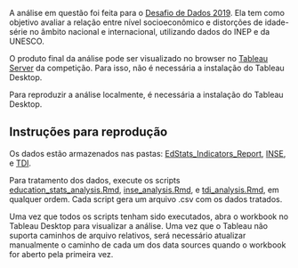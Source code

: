 A análise em questão foi feita para o [Desafio de Dados 2019](https://desafiodedados.com.br). Ela tem como objetivo avaliar a relação entre nível socioeconômico e distorções de idade-série no âmbito nacional e internacional, utilizando dados do INEP e da UNESCO.

O produto final da análise pode ser visualizado no browser no [Tableau Server](http://tableau.desafiodedados.com.br/views/AnlisedaRelaoEntreNvelSocioeconmicoeDistoresdeIdade-Srie/AnlisedaRelaoEntreNvelSocioeconmicoeDistoresdeIdade-Srie?iframeSizedToWindow=true&:embed=y&:showAppBanner=false&:display_count=no&:showVizHome=no) da competição. Para isso, não é necessária a instalação do Tableau Desktop.

Para reproduzir a análise localmente, é necessária a instalação do Tableau Desktop.

## Instruções para reprodução

Os dados estão armazenados nas pastas: [EdStats_Indicators_Report](https://github.com/mchiriboga/desafio_dados_educacao_2019/tree/master/EdStats_Indicators_Report), [INSE](https://github.com/mchiriboga/desafio_dados_educacao_2019/tree/master/INSE), e [TDI](https://github.com/mchiriboga/desafio_dados_educacao_2019/tree/master/TDI).

Para tratamento dos dados, execute os scripts [education_stats_analysis.Rmd](https://github.com/mchiriboga/desafio_dados_educacao_2019/blob/master/education_stats_analysis.Rmd), [inse_analysis.Rmd](https://github.com/mchiriboga/desafio_dados_educacao_2019/blob/master/inse_analysis.Rmd), e [tdi_analysis.Rmd](https://github.com/mchiriboga/desafio_dados_educacao_2019/blob/master/tdi_analysis.Rmd), em qualquer ordem. Cada script gera um arquivo .csv com os dados tratados.

Uma vez que todos os scripts tenham sido executados, abra o workbook no Tableau Desktop para visualizar a análise. Uma vez que o Tableau não suporta caminhos de arquivo relativos, será necessário atualizar manualmente o caminho de cada um dos data sources quando o workbook for aberto pela primeira vez.
